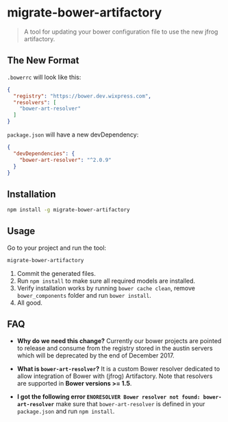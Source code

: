 # migrate-bower-artifactory

> A tool for updating your bower configuration file to use the new jfrog artifactory.

## The New Format

`.bowerrc` will look like this:
```json
{
  "registry": "https://bower.dev.wixpress.com",
  "resolvers": [
    "bower-art-resolver"
  ]
}
```

`package.json` will have a new devDependency:
```json
{
  "devDependencies": {
    "bower-art-resolver": "^2.0.9"
  }
}
```

## Installation

```bash
npm install -g migrate-bower-artifactory
```

## Usage

Go to your project and run the tool:

```bash
migrate-bower-artifactory
```

1. Commit the generated files.
2. Run `npm install` to make sure all required models are installed.
3. Verify installation works by running `bower cache clean`, remove `bower_components` folder and run `bower install`.
4. All good.


## FAQ

* **Why do we need this change?** Currently our bower projects are pointed to release and consume from the registry stored in the austin servers which will be deprecated by the end of December 2017.

* **What is `bower-art-resolver`?** It is a custom Bower resolver dedicated to allow integration of Bower with (jfrog) Artifactory. Note that resolvers are supported in **Bower versions >= 1.5**.

* **I got the following error `ENORESOLVER Bower resolver not found: bower-art-resolver`** make sure that `bower-art-resolver` is defined in your `package.json` and run `npm install`.

